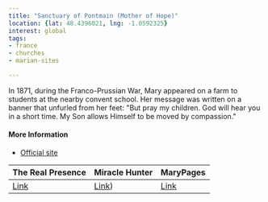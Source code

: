 ```yaml
---
title: "Sanctuary of Pontmain (Mother of Hope)"
location: {lat: 48.4396021, lng: -1.0592325}
interest: global
tags:
- france
- churches
- marian-sites

---
```



In 1871, during the Franco-Prussian War, Mary appeared on a farm to students at the nearby convent school.  Her message was written on a banner that unfurled from her feet: "But pray my children. God will hear you in a short time. My Son allows Himself to be moved by compassion."

#### More Information

* [Official site](https://sanctuaire-pontmain.com/)


| The Real Presence | Miracle Hunter | MaryPages |
| --- | --- | --- |
| [Link](http://www.therealpresence.org/eucharst/misc/BVM/26_PONTMAIN_60x96.pdf) | [Link](https://www.miraclehunter.com/marian_apparitions/approved_apparitions/pontmain/index.html)) | [Link](https://www.marypages.com/pontmain-(france)-en.html) |





